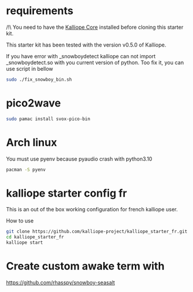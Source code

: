 # requirements
/!\ You need to have the [Kalliope Core](https://github.com/kalliope-project/kalliope) installed before cloning this starter kit.

This starter kit has been tested with the version v0.5.0 of Kalliope.

If you have error with _snowboydetect kalliope can not import _snowboydetect.so with you current version of python.
Too fix it, you can use script in bellow

```bash
sudo ./fix_snowboy_bin.sh
```

# pico2wave

```bash
sudo pamac install svox-pico-bin
```

# Arch linux

You must use pyenv because pyaudio crash with python3.10

```bash
pacman -S pyenv
```

# kalliope starter config fr

This is an out of the box working configuration for french kalliope user.

How to use
 ```bash
git clone https://github.com/kalliope-project/kalliope_starter_fr.git
cd kalliope_starter_fr
kalliope start
```

# Create custom awake term with 

https://github.com/rhasspy/snowboy-seasalt
